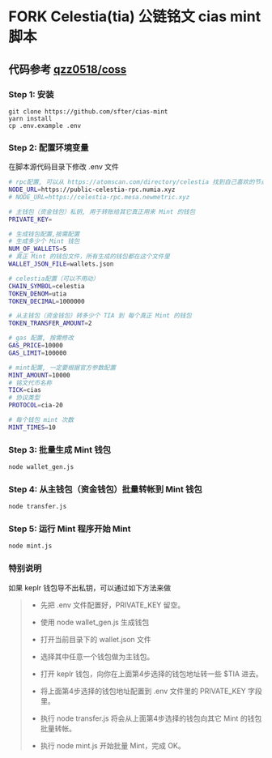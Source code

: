 # FORK Celestia(tia) 公链铭文 cias mint 脚本

## 代码参考 [qzz0518/coss](https://github.com/qzz0518/coss)

### Step 1: 安装

```
git clone https://github.com/sfter/cias-mint
yarn install
cp .env.example .env
```

### Step 2: 配置环境变量

在脚本源代码目录下修改 .env 文件

```bash
# rpc配置, 可以从 https://atomscan.com/directory/celestia 找到自己喜欢的节点服务器
NODE_URL=https://public-celestia-rpc.numia.xyz
# NODE_URL=https://celestia-rpc.mesa.newmetric.xyz

# 主钱包（资金钱包）私钥, 用于转账给其它真正用来 Mint 的钱包
PRIVATE_KEY=

# 生成钱包配置,按需配置
# 生成多少个 Mint 钱包
NUM_OF_WALLETS=5
# 真正 Mint 的钱包文件，所有生成的钱包都在这个文件里
WALLET_JSON_FILE=wallets.json

# celestia配置（可以不用动）
CHAIN_SYMBOL=celestia
TOKEN_DENOM=utia
TOKEN_DECIMAL=1000000

# 从主钱包（资金钱包）转多少个 TIA 到 每个真正 Mint 的钱包
TOKEN_TRANSFER_AMOUNT=2

# gas 配置, 按需修改
GAS_PRICE=10000
GAS_LIMIT=100000

# mint配置, 一定要根据官方参数配置
MINT_AMOUNT=10000
# 铭文代币名称
TICK=cias
# 协议类型
PROTOCOL=cia-20

# 每个钱包 mint 次数
MINT_TIMES=10

```

### Step 3: 批量生成 Mint 钱包

```bash
node wallet_gen.js
```

### Step 4: 从主钱包（资金钱包）批量转帐到 Mint 钱包

```bash
node transfer.js
```

### Step 5: 运行 Mint 程序开始 Mint

```bash
node mint.js
```

### 特别说明
如果 keplr 钱包导不出私钥，可以通过如下方法来做
> - 先把 .env 文件配置好，PRIVATE_KEY 留空。
>
> 
> - 使用 node wallet_gen.js 生成钱包
> 
> 
> - 打开当前目录下的 wallet.json 文件
>
> 
> - 选择其中任意一个钱包做为主钱包。
> 
> 
> - 打开 keplr 钱包，向你在上面第4步选择的钱包地址转一些 $TIA 进去。
> 
> 
> - 将上面第4步选择的钱包地址配置到 .env 文件里的 PRIVATE_KEY 字段里。
> 
> 
> - 执行 node transfer.js 将会从上面第4步选择的钱包向其它 Mint 的钱包批量转帐。
> 
> 
> - 执行 node mint.js 开始批量 Mint，完成 OK。
